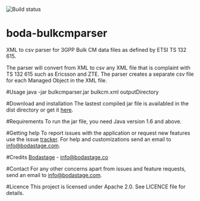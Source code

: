 ![Build status](https://travis-ci.org/bodastage/boda-bulkcmparser.svg?branch=master)

# boda-bulkcmparser
XML to csv parser for 3GPP Bulk CM data files as defined by ETSI TS 132 615.

The parser will convert from XML to csv any XML file that is complaint with TS 132 615 such as Ericsson and ZTE. The parser creates a separate csv file for each Managed Object in the XML file.

#Usage
java -jar  bulkcmparser.jar bulkcm.xml outputDirectory

#Download and installation
The lastest compiled jar file is availabled in the dist directory or get it [here](https://github.com/boda-stage/boda-bulkcmparser/blob/master/dist/boda-bulkcmparser.jar).

#Requirements
To run the jar file, you need Java version 1.6 and above.

#Getting help
To report issues with the application or request new features use the issue [tracker](https://github.com/boda-stage/boda-bulkcmparser/issues). For help and customizations send an email to info@bodastage.com.

#Credits
[Bodastage](http://www.bodastage.com) - info@bodastage.co

#Contact
For any other concerns apart from issues and feature requests, send an email to info@bodastage.com.

#Licence
This project is licensed under Apache 2.0. See LICENCE file for details.


